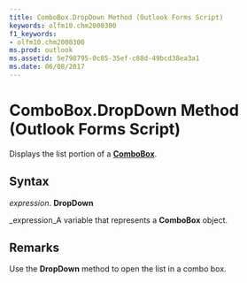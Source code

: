 ```yaml
---
title: ComboBox.DropDown Method (Outlook Forms Script)
keywords: olfm10.chm2000300
f1_keywords:
- olfm10.chm2000300
ms.prod: outlook
ms.assetid: 5e798795-0c85-35ef-c88d-49bcd38ea3a1
ms.date: 06/08/2017
---
```



# ComboBox.DropDown Method (Outlook Forms Script)

Displays the list portion of a  **[ComboBox](Outlook.combobox.md)**.


## Syntax

 _expression_. **DropDown**

 _expression_A variable that represents a  **ComboBox** object.


## Remarks

Use the  **DropDown** method to open the list in a combo box.


